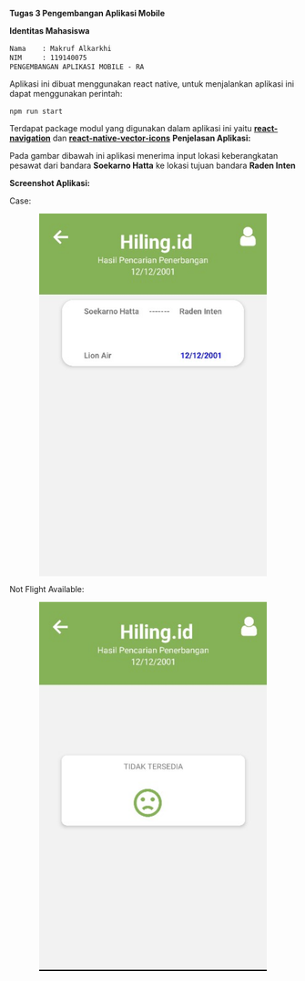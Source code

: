 <b>Tugas 3 Pengembangan Aplikasi Mobile</b>

<b>Identitas Mahasiswa</b>

    Nama    : Makruf Alkarkhi
    NIM     : 119140075
    PENGEMBANGAN APLIKASI MOBILE - RA
    
Aplikasi ini dibuat menggunakan react native, untuk menjalankan aplikasi ini dapat menggunakan perintah:

    npm run start
    
Terdapat package modul yang digunakan dalam aplikasi ini yaitu <a href="https://reactnavigation.org/docs/getting-started"><b>react-navigation</b></a> dan <a href="https://github.com/oblador/react-native-vector-icons"><b>react-native-vector-icons</b></a>
<b>Penjelasan Aplikasi:</b>

Pada gambar dibawah ini aplikasi menerima input lokasi keberangkatan pesawat dari bandara <b>Soekarno Hatta</b> ke lokasi tujuan bandara <b>Raden Inten</b>

<b>Screenshot Aplikasi:</b>

Case:

<p align="center"><img width="400" align="center" src="https://github.com/119140075/Tugas-individu-3-PAM/blob/main/ScreenshotApp/ss3.jpeg" alt="ss3"></p>

Not Flight Available:

<p align="center"><img width="400" src="https://github.com/119140075/Tugas-individu-3-PAM/blob/main/ScreenshotApp/ss4.jpeg" alt="ss4"></p>
